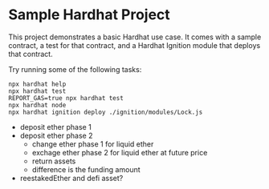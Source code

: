 # Sample Hardhat Project

This project demonstrates a basic Hardhat use case. It comes with a sample contract, a test for that contract, and a Hardhat Ignition module that deploys that contract.

Try running some of the following tasks:

```shell
npx hardhat help
npx hardhat test
REPORT_GAS=true npx hardhat test
npx hardhat node
npx hardhat ignition deploy ./ignition/modules/Lock.js
```



- deposit ether phase 1
- deposit ether phase 2
    - change ether phase 1 for liquid ether
    - exchage ether phase 2 for liquid ether at future price
    - return assets
    - difference is the funding amount
- reestakedEther and defi asset?
